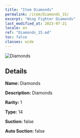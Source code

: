 ```yaml
---
title: "Item Diamonds"
permalink: /item/Diamonds_15/
excerpt: "Wing Fighter Diamonds"
last_modified_at: 2023-07-21
locale: en
ref: "Diamonds_15.md"
toc: false
classes: wide
---
```



 ![Diamonds](/images/item/Diamonds_p.png)



## Details

 **Name:** Diamonds 

 **Description:** Diamonds

 **Rarity:** 1 

 **Type:** 14 

 **Suction:** false 

 **Auto Suction:** false 



